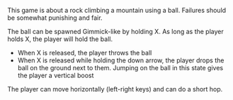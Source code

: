 This game is about a rock climbing a mountain using a ball. Failures should be somewhat punishing and fair.

The ball can be spawned Gimmick-like by holding X. As long as the player holds X, the player will hold the ball.
- When X is released, the player throws the ball
- When X is released while holding the down arrow, the player drops the ball on the ground next to them. Jumping on the ball in this state gives the player a vertical boost

The player can move horizontally (left-right keys) and can do a short hop.
